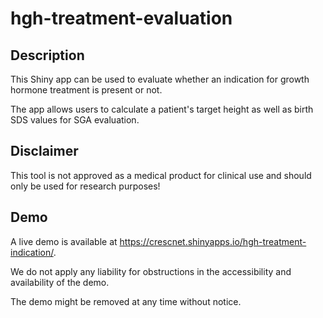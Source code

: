 # hgh-treatment-evaluation

## Description

This Shiny app can be used to evaluate whether an indication for growth hormone treatment is present or not.

The app allows users to calculate a patient's target height as well as birth SDS values for SGA evaluation.

## Disclaimer

This tool is not approved as a medical product for clinical use and should only be used for research purposes!

## Demo

A live demo is available at https://crescnet.shinyapps.io/hgh-treatment-indication/.

We do not apply any liability for obstructions in the accessibility and availability of the demo.

The demo might be removed at any time without notice.
